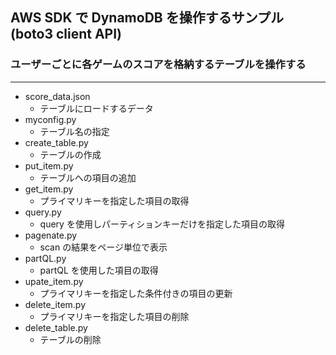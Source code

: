 ## AWS SDK で DynamoDB を操作するサンプル (boto3 client API)

### ユーザーごとに各ゲームのスコアを格納するテーブルを操作する
---

* score_data.json
  - テーブルにロードするデータ
* myconfig.py
  - テーブル名の指定
* create_table.py
  - テーブルの作成
* put_item.py
  - テーブルへの項目の追加
* get_item.py
  - プライマリキーを指定した項目の取得
* query.py
  - query を使用しパーティションキーだけを指定した項目の取得
* pagenate.py
  - scan の結果をページ単位で表示
* partQL.py
  - partQL を使用した項目の取得
* upate_item.py
  - プライマリキーを指定した条件付きの項目の更新
* delete_item.py
  - プライマリキーを指定した項目の削除
* delete_table.py
  - テーブルの削除





